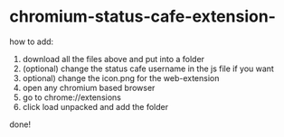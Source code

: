 # chromium-status-cafe-extension-

how to add: 
1. download all the files above and put into a folder
2. (optional) change the status cafe username in the js file if you want
3. optional) change the icon.png for the web-extension
4. open any chromium based browser
5. go to chrome://extensions
6. click load unpacked and add the folder

done!
